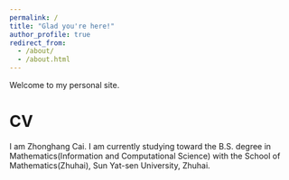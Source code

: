 ```yaml
---
permalink: /
title: "Glad you're here!"
author_profile: true
redirect_from: 
  - /about/
  - /about.html
---
```


Welcome to my personal site. 

CV
======

I am Zhonghang Cai. I am currently studying toward the B.S. degree in Mathematics(Information and Computational Science) with the School of Mathematics(Zhuhai), Sun Yat-sen University, Zhuhai.
